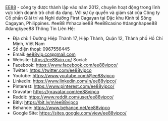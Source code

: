 [EE88](https://ee88vip.co/) - công ty được thành lập vào năm 2012, chuyên hoạt động trong lĩnh vực kinh doanh trò chơi đa dạng. Với sự ủy quyền và giám sát của Công ty Cổ phần Giải trí và Nghỉ dưỡng First Cagayan tại Đặc khu Kinh tế Sông Cagayan, Philippines.
#ee88 #nhacaiee88 #ee88casino #dangnhapee88 #dangkyee88
Thông Tin Liên Hệ:
- Địa chỉ: 1 Đường Hiệp Thành 17, Hiệp Thành, Quận 12, Thành phố Hồ Chí Minh, Việt Nam
- Số điện thoại: 0967556445
- Email: ee88vip.co@gmail.com
- Website: https://ee88vip.co/
Social:
- Facebook: https://www.facebook.com/ee88vipco/
- Twitter: https://twitter.com/ee88vipco
- Youtube: https://www.youtube.com/@ee88vipco
- Linkedin: https://www.linkedin.com/in/ee88vipco/
- Pinterest: https://www.pinterest.com/ee88vipco/
- Gravatar: https://gravatar.com/ee88vipco
- Reddit: https://www.reddit.com/user/ee88vipco/
- Bitly: https://bit.ly/m/ee88vipco
- Behance: https://www.behance.net/ee88vipco
- Google Site: https://sites.google.com/view/ee88vipco/